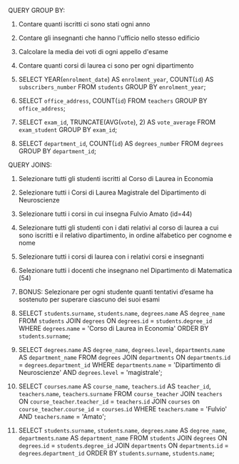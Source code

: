 QUERY GROUP BY:
1. Contare quanti iscritti ci sono stati ogni anno
2. Contare gli insegnanti che hanno l'ufficio nello stesso edificio
3. Calcolare la media dei voti di ogni appello d'esame
4. Contare quanti corsi di laurea ci sono per ogni dipartimento

1. SELECT YEAR(`enrolment_date`) AS `enrolment_year`, COUNT(`id`) AS `subscribers_number` 
FROM `students`
GROUP BY `enrolment_year`;

2. SELECT `office_address`, COUNT(`id`) 
FROM `teachers` 
GROUP BY `office_address`;

3. SELECT `exam_id`, TRUNCATE(AVG(`vote`), 2) AS `vote_average` 
FROM `exam_student` 
GROUP BY `exam_id`;

4. SELECT `department_id`, COUNT(`id`) AS `degrees_number`
FROM `degrees`
GROUP BY `department_id`;

QUERY JOINS:
1. Selezionare tutti gli studenti iscritti al Corso di Laurea in Economia
2. Selezionare tutti i Corsi di Laurea Magistrale del Dipartimento di Neuroscienze
3. Selezionare tutti i corsi in cui insegna Fulvio Amato (id=44)
4. Selezionare tutti gli studenti con i dati relativi al corso di laurea a cui sono iscritti e il relativo dipartimento, in ordine alfabetico per cognome e nome
5. Selezionare tutti i corsi di laurea con i relativi corsi e insegnanti
6. Selezionare tutti i docenti che insegnano nel Dipartimento di Matematica (54)
7. BONUS: Selezionare per ogni studente quanti tentativi d’esame ha sostenuto per superare ciascuno dei suoi esami

1. SELECT `students`.`surname`, `students`.`name`, `degrees`.`name` AS `degree_name` 
FROM `students` 
JOIN `degrees` ON `degrees`.`id` = `students`.`degree_id` 
WHERE `degrees`.`name` = 'Corso di Laurea in Economia' 
ORDER BY `students`.`surname`;

2. SELECT `degrees`.`name` AS `degree_name`, `degrees`.`level`, `departments`.`name` AS `department_name`
FROM `degrees`
JOIN `departments` ON `departments`.`id` = `degrees`.`department_id` 
WHERE `departments`.`name` = 'Dipartimento di Neuroscienze' 
AND `degrees`.`level` = 'magistrale';

3. SELECT `courses`.`name` AS `course_name`, `teachers`.`id` AS `teacher_id`, `teachers`.`name`, `teachers`.`surname` 
FROM `course_teacher` 
JOIN `teachers` ON `course_teacher`.`teacher_id` = `teachers`.`id` 
JOIN `courses` on `course_teacher`.`course_id` = `courses`.`id` 
WHERE `teachers`.`name` = 'Fulvio'
AND `teachers`.`name` = 'Amato';

4. SELECT `students`.`surname`, `students`.`name`, `degrees`.`name` AS `degree_name`, `departments`.`name` AS `department_name`
FROM `students`
JOIN `degrees` ON `degrees`.`id` = `students`.`degree_id`
JOIN `departments` ON `departments`.`id` = `degrees`.`department_id`
ORDER BY `students`.`surname`, `students`.`name`;